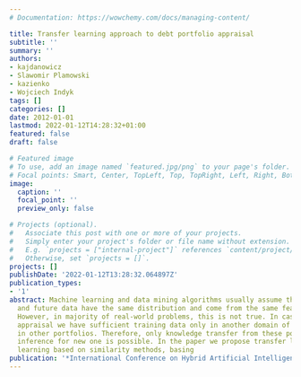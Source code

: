 ```yaml
---
# Documentation: https://wowchemy.com/docs/managing-content/

title: Transfer learning approach to debt portfolio appraisal
subtitle: ''
summary: ''
authors:
- kajdanowicz
- Slawomir Plamowski
- kazienko
- Wojciech Indyk
tags: []
categories: []
date: 2012-01-01
lastmod: 2022-01-12T14:28:32+01:00
featured: false
draft: false

# Featured image
# To use, add an image named `featured.jpg/png` to your page's folder.
# Focal points: Smart, Center, TopLeft, Top, TopRight, Left, Right, BottomLeft, Bottom, BottomRight.
image:
  caption: ''
  focal_point: ''
  preview_only: false

# Projects (optional).
#   Associate this post with one or more of your projects.
#   Simply enter your project's folder or file name without extension.
#   E.g. `projects = ["internal-project"]` references `content/project/deep-learning/index.md`.
#   Otherwise, set `projects = []`.
projects: []
publishDate: '2022-01-12T13:28:32.064897Z'
publication_types:
- '1'
abstract: Machine learning and data mining algorithms usually assume that the training
  and future data have the same distribution and come from the same feature space.
  However, in majority of real-world problems, this is not true. In case of Debt portfolio
  appraisal we have sufficient training data only in another domain of interest, namely
  in other portfolios. Therefore, only knowledge transfer from these portfolios in
  inference for new one is possible. In the paper we propose transfer learning and
  learning based on similarity methods, basing
publication: '*International Conference on Hybrid Artificial Intelligence Systems*'
---
```

